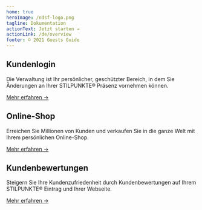 ```yaml
---
home: true
heroImage: /ndsf-logo.png
tagline: Dokumentation
actionText: Jetzt starten →
actionLink: /de/overview
footer: © 2021 Guests Guide
---
```

<div class="features">
  <div class="feature">
    <h2>Kundenlogin</h2>
    <p>Die Verwaltung ist Ihr persönlicher, geschützter Bereich, in dem Sie Änderungen an Ihrer STILPUNKTE® Präsenz vornehmen können.</p>
		<a href="/de/membership/login.html">Mehr erfahren →</a>
  </div>
  <div class="feature">
    <h2>Online-Shop</h2>
    <p>Erreichen Sie Millionen von Kunden und verkaufen Sie in die ganze Welt mit Ihrem persönlichen Online-Shop.</p>
		<a href="/de/shops/">Mehr erfahren →</a>
  </div>
  <div class="feature">
    <h2>Kundenbewertungen</h2>
    <p>Steigern Sie Ihre Kundenzufriedenheit durch Kundenbewertungen auf Ihrem STILPUNKTE® Eintrag und Ihrer Webseite.</p>
		<a href="/de/overview/customer-review.html">Mehr erfahren →</a>
  </div>
</div>
